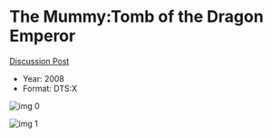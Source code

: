 # The Mummy:Tomb of the Dragon Emperor

[Discussion Post](https://www.avsforum.com/threads/bass-eq-for-filtered-movies.2995212/post-57033340)

* Year: 2008
* Format: DTS:X

![img 0](https://i.imgur.com/JMiYyIy.jpg)

![img 1](https://i.imgur.com/b0D3kmZ.jpg)

